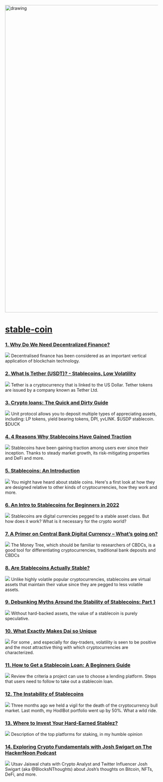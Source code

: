 <img src="https://hackernoon.com/banner-image.png" alt="drawing" width="1012"/>

# [stable-coin](https://hackernoon.com/tagged/stable-coin)
### [1. Why Do We Need Decentralized Finance?](https://hackernoon.com/why-do-we-need-decentralized-finance-944532z5)
![](https://cdn.hackernoon.com/images/p0od3v3q.jpg)
Decentralised finance has been considered as an important vertical application of blockchain technology. 

### [2. What Is Tether (USDT)? - Stablecoins, Low Volatility](https://hackernoon.com/what-is-tether-usdt-stablecoins-low-volatility-uh3i34zc)
![](https://cdn.hackernoon.com/images/TRfLZTfY0iQlUwTuR1DpxsVcOju2-y04v3v11.jpeg)
Tether is a cryptocurrency that is linked to the US Dollar. Tether tokens are issued by a company known as Tether Ltd.

### [3. Crypto loans: The Quick and Dirty Guide](https://hackernoon.com/crypto-loans-the-quick-and-dirty-guide-dz1j37zv)
![](https://cdn.hackernoon.com/images/BS7huqfHGNajInTMmtqJEnCPpiD2-e22c3gnr.png)
Unit protocol allows you to deposit multiple types of appreciating assets, including: LP
tokens, yield bearing tokens, DPI, yvLINK. $USDP stablecoin. $DUCK 

### [4. 4 Reasons Why Stablecoins Have Gained Traction](https://hackernoon.com/4-reasons-why-stablecoins-have-gained-traction)
![](https://cdn.hackernoon.com/images/ARCWTrgYpoc531106B2eMedWoT42-486635mx.jpeg)
Stablecoins have been gaining traction among users ever since their inception. Thanks to steady market growth, its risk-mitigating properties and DeFi and more.

### [5. Stablecoins: An Introduction](https://hackernoon.com/stablecoins-an-introduction)
![](https://cdn.hackernoon.com/images/c4Xan7ivkQb8aQMGSqF2dDxCosH3-kv037bs.jpeg)
You might have heard about stable coins. Here's a first look at how they are designed relative to other kinds of cryptocurrencies, how they work and more.

### [6. An Intro to Stablecoins for Beginners in 2022](https://hackernoon.com/an-intro-to-stablecoins-for-beginners-in-2022)
![](https://cdn.hackernoon.com/images/ugoTV1vwcgR4mN8MMDUUN4vt6p02-qa93l6h.jpeg)
Stablecoins are digital currencies pegged to a stable asset class. But how does it work? What is it necessary for the crypto world?

### [7. A Primer on Central Bank Digital Currency – What’s going on? ](https://hackernoon.com/a-primer-on-central-bank-digital-currency-whats-going-on-j9u348a)
![](https://cdn.hackernoon.com/images/MJpFVUEItkSdoh38rYo60VT7RfH3-st1728cz.jpeg)
The Money Tree, which should be familiar to researchers of CBDCs, is a good tool for differentiating cryptocurrencies, traditional bank deposits and CBDCs 

### [8. Are Stablecoins Actually Stable?](https://hackernoon.com/stablecoins-are-they-really-stable-time-as-the-most-valuable-asset-they-can-be-pegged-to)
![](https://cdn.hackernoon.com/images/kHmjlBgSzubv4ecXBQJFooO88AF2-ta93lcg.jpeg)
Unlike highly volatile popular cryptocurrencies, stablecoins are virtual assets that maintain their value since they are pegged to less volatile assets.

### [9. Debunking Myths Around the Stability of Stablecoins: Part 1](https://hackernoon.com/debunking-myths-around-the-stability-of-stablecoins-part-1-rp2o34xx)
![](https://cdn.hackernoon.com/images/MbbbCs8PiNb7t0ky8oVS7mdYYxE2-fv834l7.jpeg)
Without hard-backed assets, the value of a stablecoin is purely speculative.

### [10. What Exactly Makes Dai so Unique](https://hackernoon.com/what-exactly-makes-dai-so-unique)
![](https://cdn.hackernoon.com/images/dXI1QRJ8zNgLlqk3LlqfBXRzniJ3-1r435zz.jpeg)
For some , and especially for day-traders, volatility is seen to be positive and the most attractive thing with which cryptocurrencies are characterized.

### [11. How to Get a Stablecoin Loan: A Beginners Guide](https://hackernoon.com/how-to-get-a-stablecoin-loan-a-beginners-guide)
![](https://cdn.hackernoon.com/images/UiiBQAFwsDV8RRrwTfvsr2mKSU23-6v03a3a.jpeg)
Review the criteria a project can use to choose a lending platform. Steps that users need to follow to take out a stablecoin loan.

### [12. The Instability of Stablecoins](https://hackernoon.com/the-instability-of-stablecoins-69e2c8e1729e)
![](https://cdn.hackernoon.com/images/story-image-default.jpg)
Three months ago we held a vigil for the death of the cryptocurrency bull market. Last month, my HodlBot portfolio went up by 50%. What a wild ride.

### [13. Where to Invest Your Hard-Earned Stablez?](https://hackernoon.com/where-to-invest-your-hard-earned-stablez)
![](https://cdn.hackernoon.com/images/01bBNYgbQZavo9ln0ylsHq8FzCn1-jj93f0l.jpeg)
Description of the top platforms for staking, in my humble opinion

### [14. Exploring Crypto Fundamentals with Josh Swigart on The HackerNoon Podcast](https://hackernoon.com/exploring-crypto-fundamentals-with-josh-swigart-on-the-hackernoon-podcast)
![](https://cdn.hackernoon.com/images/nVngZ358dleXhODUxb76TUgG93M2-b793oqs.jpeg)
Utsav Jaiswal chats with Crypto Analyst and Twitter Influencer Josh Swigart (aka @BlocksNThoughts) about  Josh’s thoughts on Bitcoin, NFTs, DeFi, and more.

